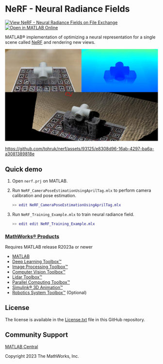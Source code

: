 # NeRF - Neural Radiance Fields

[![View NeRF - Neural Radiance Fields on File Exchange](https://www.mathworks.com/matlabcentral/images/matlab-file-exchange.svg)](https://jp.mathworks.com/matlabcentral/fileexchange/157366-nerf-neural-radiance-fields)
[![Open in MATLAB Online](https://www.mathworks.com/images/responsive/global/open-in-matlab-online.svg)](https://matlab.mathworks.com/open/github/v1?repo=matlab-deep-learning/nerf&project=nerf.prj&file=src/NeRF_Tutorial.mlx)

MATLAB&reg; implementation of optimizing a neural representation for a single scene called [NeRF](https://www.matthewtancik.com/nerf) and rendering new views.

![Novel view synthesis result](results/test_x_pipe_720x1280.jpg)

<https://github.com/tohruk/nerf/assets/93125/e8308d96-16ab-4297-ba6a-a3081389818e>

## Quick demo  

1. Open `nerf.prj` on MATLAB.
2. Run `NeRF_CameraPoseEstimationUsingAprilTag.mlx` to perform camera calibration and pose estimation.

   ```matlab
   >> edit NeRF_CameraPoseEstimationUsingAprilTag.mlx
   ```

3. Run `NeRF_Training_Example.mlx` to train neural radiance field.

   ```matlab
   >> edit edit NeRF_Training_Example.mlx
   ```

### [MathWorks&reg; Products](https://www.mathworks.com)

Requires MATLAB release R2023a or newer

- [MATLAB](https://www.mathworks.com/products/matlab.html)
- [Deep Learning Toolbox&trade;](https://www.mathworks.com/products/deep-learning.html)
- [Image Processing Toolbox&trade;](https://www.mathworks.com/products/image.html)
- [Computer Vision Toolbox&trade;](https://www.mathworks.com/products/computer-vision.html)
- [Lidar Toolbox&trade;](https://www.mathworks.com/products/lidar.html)
- [Parallel Computing Toolbox&trade;](https://www.mathworks.com/products/parallel-computing.html)
- [Simulink&reg; 3D Animation&trade;](https://www.mathworks.com/products/3d-animation.html)
- [Robotics System Toolbox&trade;](https://www.mathworks.com/products/robotics.html) (Optional)

## License

The license is available in the [License.txt](License.txt) file in this GitHub repository.

## Community Support

[MATLAB Central](https://www.mathworks.com/matlabcentral)

Copyright 2023 The MathWorks, Inc.
